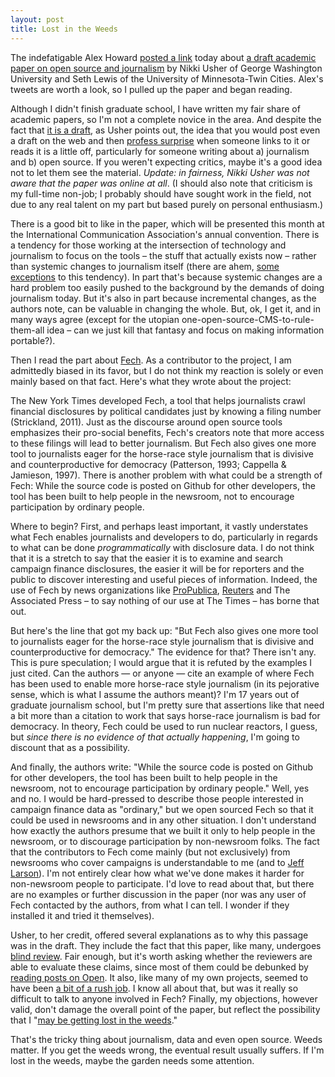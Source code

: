 ```yaml
---
layout: post
title: Lost in the Weeds
---
```


The indefatigable Alex Howard [posted a link](https://twitter.com/digiphile/status/201712378356838401) today about [a draft academic paper on open source and journalism](http://conservancy.umn.edu/bitstream/123292/1/Usher-Lewis%20ICA%202012.pdf) by Nikki Usher of George Washington University and Seth Lewis of the University of Minnesota-Twin Cities. Alex's tweets are worth a look, so I pulled up the paper and began reading.

Although I didn't finish graduate school, I have written my fair share of academic papers, so I'm not a complete novice in the area. And despite the fact that [it is a draft](https://twitter.com/nikkiusher/status/201721394898280449), as Usher points out, the idea that you would post even a draft on the web and then [profess surprise](https://twitter.com/nikkiusher/status/201721394898280449) when someone links to it or reads it is a little off, particularly for someone writing about a) journalism and b) open source. If you weren't expecting critics, maybe it's a good idea not to let them see the material. _Update: in fairness, Nikki Usher was not aware that the paper was online at all_. (I should also note that criticism is my full-time non-job; I probably should have sought work in the field, not due to any real talent on my part but based purely on personal enthusiasm.)

There is a good bit to like in the paper, which will be presented this month at the International Communication Association's annual convention. There is a tendency for those working at the intersection of technology and journalism to focus on the tools – the stuff that actually exists now – rather than systemic changes to journalism itself (there are ahem, [some exceptions](http://thescoop.org/thefix/) to this tendency). In part that's because systemic changes are a hard problem too easily pushed to the background by the demands of doing journalism today. But it's also in part because incremental changes, as the authors note, can be valuable in changing the whole. But, ok, I get it, and in many ways agree (except for the utopian one-open-source-CMS-to-rule-them-all idea – can we just kill that fantasy and focus on making information portable?).

Then I read the part about [Fech](http://nytimes.github.com/Fech/). As a contributor to the project, I am admittedly biased in its favor, but I do not think my reaction is solely or even mainly based on that fact. Here's what they wrote about the project:

  The New York Times developed Fech, a tool that helps journalists crawl financial disclosures by political candidates just by knowing a filing number (Strickland, 2011). Just as the discourse around open source tools emphasizes their pro-social benefits, Fech's creators note that more access to these filings will lead to better journalism. But Fech also gives one more tool to journalists eager for the horse-race style journalism that is divisive and counterproductive for democracy (Patterson, 1993; Cappella & Jamieson, 1997). There is another problem with what could be a strength of Fech: While the source code is posted on Github for other developers, the tool has been built to help people in the newsroom, not to encourage participation by ordinary people.

Where to begin? First, and perhaps least important, it vastly understates what Fech enables journalists and developers to do, particularly in regards to what can be done _programmatically_ with disclosure data. I do not think that it is a stretch to say that the easier it is to examine and search campaign finance disclosures, the easier it will be for reporters and the public to discover interesting and useful pieces of information. Indeed, the use of Fech by news organizations like [ProPublica](http://www.propublica.org/article/campaign-spending-shows-political-ties-self-dealing), [Reuters](http://www.reuters.com/article/2012/05/10/us-usa-campaign-superpacs-idUSBRE8490K820120510) and The Associated Press – to say nothing of our use at The Times – has borne that out.

But here's the line that got my back up: "But Fech also gives one more tool to journalists eager for the horse-race style journalism that is divisive and counterproductive for democracy." The evidence for that? There isn't any. This is pure speculation; I would argue that it is refuted by the examples I just cited. Can the authors — or anyone — cite an example of where Fech has been used to enable more horse-race style journalism (in its pejorative sense, which is what I assume the authors meant)? I'm 17 years out of graduate journalism school, but I'm pretty sure that assertions like that need a bit more than a citation to work that says horse-race journalism is bad for democracy. In theory, Fech could be used to run nuclear reactors, I guess, but _since there is no evidence of that actually happening_, I'm going to discount that as a possibility.

And finally, the authors write: "While the source code is posted on Github for other developers, the tool has been built to help people in the newsroom, not to encourage participation by ordinary people." Well, yes and no. I would be hard-pressed to describe those people interested in campaign finance data as "ordinary," but we open sourced Fech so that it could be used in newsrooms and in any other situation. I don't understand how exactly the authors presume that we built it only to help people in the newsroom, or to discourage participation by non-newsroom folks. The fact that the contributors to Fech come mainly (but not exclusively) from newsrooms who cover campaigns is understandable to me (and to [Jeff Larson](https://twitter.com/thejefflarson/status/201734341200588800)). I'm not entirely clear how what we've done makes it harder for non-newsroom people to participate. I'd love to read about that, but there are no examples or further discussion in the paper (nor was any user of Fech contacted by the authors, from what I can tell. I wonder if they installed it and tried it themselves).

Usher, to her credit, offered several explanations as to why this passage was in the draft. They include the fact that this paper, like many, undergoes [blind review](https://twitter.com/nikkiusher/status/201740095206862848). Fair enough, but it's worth asking whether the reviewers are able to evaluate these claims, since most of them could be debunked by [reading posts on Open](http://open.blogs.nytimes.com/?s=campaign+finance). It also, like many of my own projects, seemed to have been [a bit of a rush job](https://twitter.com/nikkiusher/status/201740279647186945). I know all about that, but was it really so difficult to talk to anyone involved in Fech? Finally, my objections, however valid, don't damage the overall point of the paper, but reflect the possibility that I "[may be getting lost in the weeds](https://twitter.com/nikkiusher/status/201741437094735873)."

That's the tricky thing about journalism, data and even open source. Weeds matter. If you get the weeds wrong, the eventual result usually suffers. If I'm lost in the weeds, maybe the garden needs some attention.